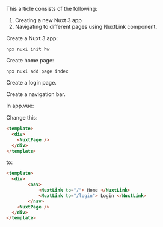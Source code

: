 This article consists of the following:

1. Creating a new Nuxt 3 app
2. Navigating to different pages using NuxtLink component.

Create a Nuxt 3 app:

```
npx nuxi init hw
```

Create home page:

```
npx nuxi add page index
```

Create a login page.

Create a navigation bar.

In app.vue:

Change this:

```html
<template>
  <div>
    <NuxtPage />
  </div>
</template>
```

to:

```html
<template>
  <div>
		<nav>
			<NuxtLink to="/"> Home </NuxtLink>
			<NuxtLink to="/login"> Login </NuxtLink>
		</nav>	
    <NuxtPage />
  </div>
</template>
```